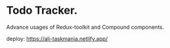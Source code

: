 # Todo Tracker.

Advance usages of Redux-toolkit and Compound components.

deploy: https://ali-taskmania.netlify.app/
